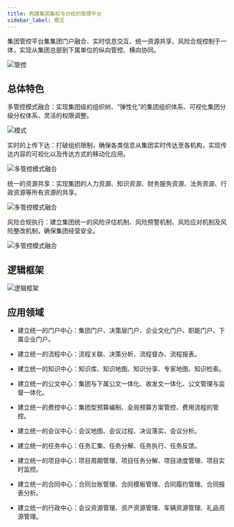 ```yaml
---
title: 构建集团集权与分权的管理平台
sidebar_label: 概览
---
```


集团管控平台集集团门户融合、实时信息交互、统一资源共享、风险合规控制于一体，实现从集团总部到下属单位的纵向管控、横向协同。

![管控](/assets/car_object_fields.png)

## 总体特色
多管控模式融合：实现集团级的组织树、“弹性化”的集团组织体系、可视化集团分级分权体系、灵活的权限调整。

![模式](/assets/groupimg/mode.png)

实时的上传下达：打破组织限制，确保各类信息从集团实时传达至各机构，实现传达内容的可视化以及传达方式的移动化应用。

![多管控模式融合](/assets/groupimg/m2_l.png)

统一的资源共享：实现集团的人力资源、知识资源、财务服务资源、法务资源、行政资源等所有资源的共享。

![多管控模式融合](/assets/groupimg/m3_l.png)

风险合规执行：建立集团统一的风险评估机制、风险预警机制、风险应对机制及风险整改机制，确保集团经营安全。

![多管控模式融合](/assets/groupimg/m4_l.png)

## 逻辑框架

![逻辑框架](/assets/groupimg/logic.png)

## 应用领域

- 建立统一的门户中心：集团门户、决策层门户、企业文化门户、职能门户、下属企业门户。

- 建立统一的流程中心：流程关联、决策分析、流程督办、流程报表。

- 建立统一的知识中心：知识库、知识地图、知识分享、专家地图、知识检索。

- 建立统一的公文中心：集团与下属公文一体化、收发文一体化、公文管理与监督一体化。

- 建立统一的费控中心：集团型预算编制、全局预算方案管控、费用流程的管控。

- 建立统一的会议中心：会议地图、会议过程、决议落实、会议分析。

- 建立统一的任务中心：任务汇集、任务分解、任务执行、任务反馈。

- 建立统一的项目中心：项目周期管理、项目任务分解、项目进度管理、项目实时监控。

- 建立统一的合同中心：合同台账管理、合同模板管理、合同履约管理、合同报表分析。

- 建立统一的行政中心：会议资源管理、资产资源管理、车辆资源管理、礼品资源管理。